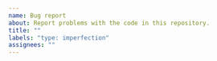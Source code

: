 ```yaml
---
name: Bug report
about: Report problems with the code in this repository.
title: ""
labels: "type: imperfection"
assignees: ""
---
```

